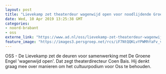 ```yaml
---
layout: post
title: "Lievekamp zet theaterdeur wagenwijd open voor noodlijdende Groene Engel Oss"
date: Wed, 10 Apr 2019 13:25:38 GMT
categories: 
- noord-brabant 
- oss 
externe_link: "https://www.ad.nl/oss/lievekamp-zet-theaterdeur-wagenwijd-open-voor-noodlijdende-groene-engel-oss~a4538742/"
feature_image: "https://images3.persgroep.net/rcs/iF7NtQQKLvYPWMhYaFv_v2wqU8A/diocontent/131088573/_fitwidth/400/?appId=21791a8992982cd8da851550a453bd7f&quality=0.7"
---
```


OSS - De Lievekamp zet de deuren voor samenwerking met De Groene Engel 'wagenwijd open'. Dat zegt theaterdirecteur Coen Bais. Hij denkt graag mee over manieren om het cultuurpodium voor Oss te behouden.
